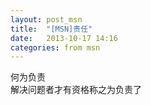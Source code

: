 ```yaml
---
layout: post_msn
title:  "[MSN]责任"
date:   2013-10-17 14:16
categories: from msn
---
```

何为负责  
解决问题者才有资格称之为负责了